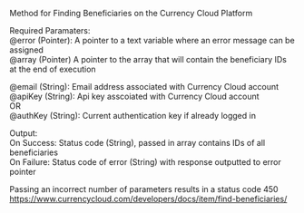 ﻿Method for Finding Beneficiaries on the Currency Cloud Platform    Required Paramaters:  @error (Pointer): A pointer to a text variable where an error message can be assigned  @array (Pointer) A pointer to the array that will contain the beneficiary IDs at the end of execution    @email (String): Email address associated with Currency Cloud account  @apiKey (String): Api key asscoiated with Currency Cloud account  OR  @authKey (String): Current authentication key if already logged in     Output:  On Success: Status code (String), passed in array contains IDs of all beneficiaries  On Failure: Status code of error (String) with response outputted to error pointer    Passing an incorrect number of parameters results in a status code 450  https://www.currencycloud.com/developers/docs/item/find-beneficiaries/